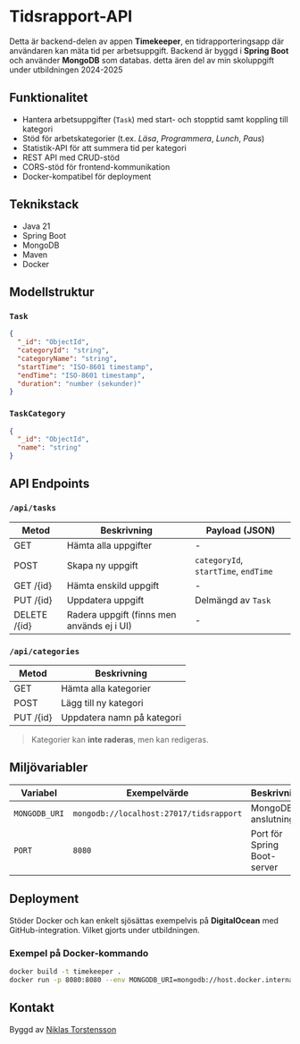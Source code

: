 # Tidsrapport-API

Detta är backend-delen av appen **Timekeeper**, en tidrapporteringsapp där användaren kan mäta tid per arbetsuppgift. Backend är byggd i **Spring Boot** och använder **MongoDB** som databas.
detta ären del av min skoluppgift under utbildningen 2024-2025

## Funktionalitet

-  Hantera arbetsuppgifter (`Task`) med start- och stopptid samt koppling till kategori
-  Stöd för arbetskategorier (t.ex. *Läsa*, *Programmera*, *Lunch*, *Paus*)
-  Statistik-API för att summera tid per kategori
-  REST API med CRUD-stöd
-  CORS-stöd för frontend-kommunikation
-  Docker-kompatibel för deployment

## Teknikstack

- Java 21
- Spring Boot 
- MongoDB
- Maven
- Docker

## Modellstruktur

### `Task`

```json
{
  "_id": "ObjectId",
  "categoryId": "string",
  "categoryName": "string", 
  "startTime": "ISO-8601 timestamp",
  "endTime": "ISO-8601 timestamp",
  "duration": "number (sekunder)"
}
```

### `TaskCategory`

```json
{
  "_id": "ObjectId",
  "name": "string"
}
```

## API Endpoints

### `/api/tasks`

| Metod       | Beskrivning                               | Payload (JSON)                      |
|-------------|--------------------------------------------|-------------------------------------|
| GET         | Hämta alla uppgifter                       | -                                   |
| POST        | Skapa ny uppgift                           | `categoryId`, `startTime`, `endTime`|
| GET /{id}   | Hämta enskild uppgift                      | -                                   |
| PUT /{id}   | Uppdatera uppgift                          | Delmängd av `Task`                  |
| DELETE /{id}| Radera uppgift (finns men används ej i UI) | -                                   |

### `/api/categories`

| Metod       | Beskrivning                 |
|-------------|-----------------------------|
| GET         | Hämta alla kategorier        |
| POST        | Lägg till ny kategori        |
| PUT /{id}   | Uppdatera namn på kategori   |

>  Kategorier kan **inte raderas**, men kan redigeras.

## Miljövariabler

| Variabel       | Exempelvärde                              | Beskrivning                      |
|----------------|-------------------------------------------|----------------------------------|
| `MONGODB_URI`  | `mongodb://localhost:27017/tidsrapport`   | MongoDB-anslutning               |
| `PORT`         | `8080`                                    | Port för Spring Boot-server      |

## Deployment

Stöder Docker och kan enkelt sjösättas exempelvis på **DigitalOcean** med GitHub-integration. Vilket gjorts  under utbildningen.

### Exempel på Docker-kommando

```bash
docker build -t timekeeper .
docker run -p 8080:8080 --env MONGODB_URI=mongodb://host.docker.internal:27017/tidsrapport timekeeper
```

## Kontakt

Byggd av [Niklas Torstensson](https://github.com/Niklasgth)
